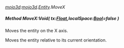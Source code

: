 _[mojo3d](../../modules/mojo3d/mojo3d-module.md):[mojo3d](../../modules/mojo3d/mojo3d-module.md).[Entity](../../modules/mojo3d/mojo3d-entity_ext.md).MoveX_
##### Method MoveX:Void( tx:[Float](../../modules/wonkey/wonkey-types-float.md),localSpace:[Bool](../../modules/wonkey/wonkey-types-bool.md)=false )
Moves the entity on the X axis.

Moves the entity relative to its current orientation.
